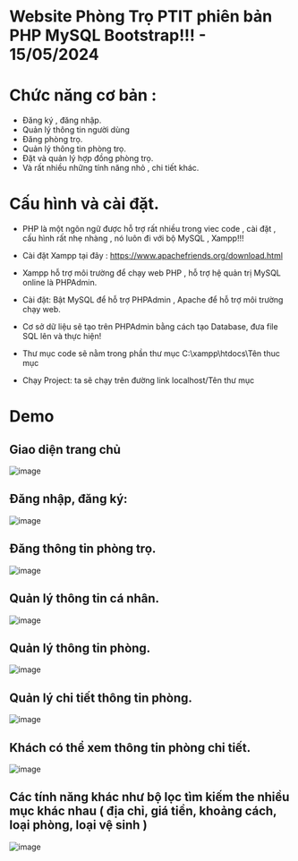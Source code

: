# Website Phòng Trọ PTIT phiên bản PHP MySQL Bootstrap!!! - 15/05/2024

# Chức năng cơ bản : 

- Đăng ký , đăng nhập.
- Quản lý thông tin người dùng
- Đăng phòng trọ.
- Quản lý thông tin phòng trọ.
- Đặt và quản lý hợp đồng phòng trọ.
- Và rất nhiều những tính năng nhỏ , chi tiết khác.

# Cấu hình và cài đặt.

- PHP là một ngôn ngữ được hỗ trợ rất nhiều trong viec code , cài đặt , cấu hình rất nhẹ nhàng , nó luôn đi với bộ MySQL , Xampp!!!

- Cài đặt Xampp tại đây : https://www.apachefriends.org/download.html

- Xampp hỗ trợ môi trường để chạy web PHP , hỗ trợ hệ quản trị MySQL online là PHPAdmin.

- Cài đặt:  Bật MySQL để hỗ trợ PHPAdmin , Apache để hỗ trợ môi trường chạy web.

- Cơ sở dữ liệu sẽ tạo trên PHPAdmin bằng cách tạo Database, đưa file SQL lên và thực hiện!

- Thư mục code sẽ nằm trong phần thư mục C:\xampp\htdocs\Tên thuc mục 

- Chạy Project: ta sẽ chạy trên đường link localhost/Tên thư mục   

# Demo
## Giao diện trang chủ
![image](https://github.com/user-attachments/assets/31e1e7aa-0a80-4e86-a417-5be2ecf9bb75)

## Đăng nhập, đăng ký:
![image](https://github.com/user-attachments/assets/b370ed54-2307-4efd-9b1f-6fcd6f3755a0)

## Đăng thông tin phòng trọ.
![image](https://github.com/user-attachments/assets/f55a692d-c7ea-47f6-b1c5-ed925ac55e80)

## Quản lý thông tin cá nhân.
![image](https://github.com/user-attachments/assets/c0e24bcb-6328-440c-aec8-7a5c2bfb7d8c)

## Quản lý thông tin phòng.
![image](https://github.com/user-attachments/assets/741d5ac5-0b9d-4931-b303-d6bbadbe5497)

## Quản lý chi tiết thông tin phòng.
![image](https://github.com/user-attachments/assets/e94d24a4-32dc-46d1-8ae2-c19863427140)

## Khách có thể xem thông tin phòng chi tiết.
![image](https://github.com/user-attachments/assets/6337a28e-46d5-4a12-b8a0-af059af4fb20)

## Các tính năng khác như bộ lọc tìm kiếm the nhiều mục khác nhau ( địa chỉ, giá tiền, khoảng cách, loại phòng, loại vệ sinh )
![image](https://github.com/user-attachments/assets/ec9a20e3-57ea-4fe2-9073-d20294faddf0)






